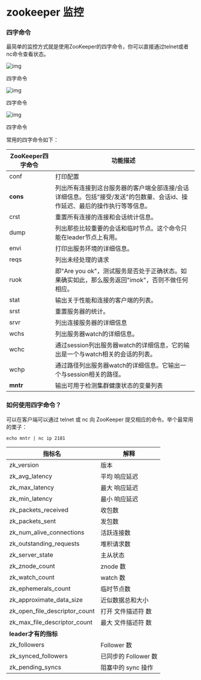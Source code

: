 # zookeeper 监控

### 四字命令

最简单的监控方式就是使用ZooKeeper的四字命令，你可以直接通过telnet或者nc命令查看状态。

![img](https://mmbiz.qpic.cn/mmbiz_png/rtibSseGoBickhibcyRW3sJUIzibKQQQhgs4VWlXABVLuKeBYzhuxSibfwxFF0QAdqTUrZIibic1aicDw8vkRHKQjaiaslQ/640?wx_fmt=png&tp=webp&wxfrom=5&wx_lazy=1&wx_co=1)

四字命令



![img](https://mmbiz.qpic.cn/mmbiz_png/rtibSseGoBickhibcyRW3sJUIzibKQQQhgs4kV3N7Hqh2lnNicUEPC77gDPN2toBTYjpf4JHDuo4E8o7uwBudpGIUJw/640?wx_fmt=png&tp=webp&wxfrom=5&wx_lazy=1&wx_co=1)

四字命令



![img](https://mmbiz.qpic.cn/mmbiz_png/rtibSseGoBickhibcyRW3sJUIzibKQQQhgs40a22br1IRg4A49UjSqxBc1CmmdrjQQc5sicsFiaiaDd085VB5FFsnB9TA/640?wx_fmt=png&tp=webp&wxfrom=5&wx_lazy=1&wx_co=1)

四字命令

常用的四字命令如下：

| ZooKeeper四字命令 | 功能描述                                                     |
| ----------------- | ------------------------------------------------------------ |
| conf              | 打印配置                                                     |
| **cons**          | 列出所有连接到这台服务器的客户端全部连接/会话详细信息。包括"接受/发送"的包数量、会话id、操作延迟、最后的操作执行等等信息。 |
| crst              | 重置所有连接的连接和会话统计信息。                           |
| dump              | 列出那些比较重要的会话和临时节点。这个命令只能在leader节点上有用。 |
| envi              | 打印出服务环境的详细信息。                                   |
| reqs              | 列出未经处理的请求                                           |
| ruok              | 即"Are you ok"，测试服务是否处于正确状态。如果确实如此，那么服务返回"imok"，否则不做任何相应。 |
| stat              | 输出关于性能和连接的客户端的列表。                           |
| srst              | 重置服务器的统计。                                           |
| srvr              | 列出连接服务器的详细信息                                     |
| wchs              | 列出服务器watch的详细信息。                                  |
| wchc              | 通过session列出服务器watch的详细信息，它的输出是一个与watch相关的会话的列表。 |
| wchp              | 通过路径列出服务器watch的详细信息。它输出一个与session相关的路径。 |
| **mntr**          | 输出可用于检测集群健康状态的变量列表                         |

### 如何使用四字命令？

可以在客户端可以通过 telnet 或 nc 向 ZooKeeper 提交相应的命令。举个最常用的栗子：

```
echo mntr | nc ip 2181
```

| 指标名                        | 解释                 |
| ----------------------------- | -------------------- |
| zk_version                    | 版本                 |
| zk_avg_latency                | 平均 响应延迟        |
| zk_max_latency                | 最大 响应延迟        |
| zk_min_latency                | 最小 响应延迟        |
| zk_packets_received           | 收包数               |
| zk_packets_sent               | 发包数               |
| zk_num_alive_connections      | 活跃连接数           |
| zk_outstanding_requests       | 堆积请求数           |
| zk_server_state               | 主从状态             |
| zk_znode_count                | znode 数             |
| zk_watch_count                | watch 数             |
| zk_ephemerals_count           | 临时节点数           |
| zk_approximate_data_size      | 近似数据总和大小     |
| zk_open_file_descriptor_count | 打开 文件描述符 数   |
| zk_max_file_descriptor_count  | 最大 文件描述符 数   |
| **leader才有的指标**          |                      |
| zk_followers                  | Follower 数          |
| zk_synced_followers           | 已同步的 Follower 数 |
| zk_pending_syncs              | 阻塞中的 sync 操作   |





[zabbix 监控zookeeper篇]: https://www.cnblogs.com/yxy-linux/p/8023660.html

